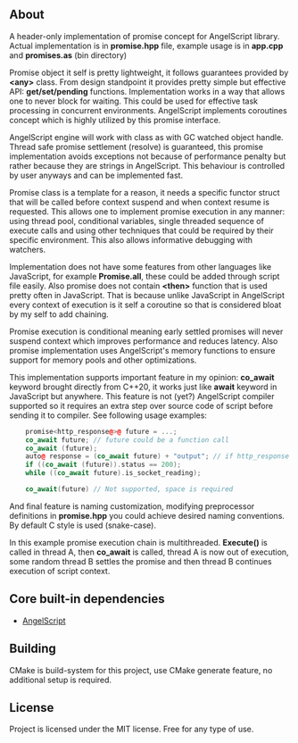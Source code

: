 ## About
A header-only implementation of promise concept for AngelScript library. Actual implementation is in __promise.hpp__ file, example usage is in __app.cpp__ and __promises.as__ (bin directory)

Promise object it self is pretty lightweight, it follows guarantees provided by **\<any\>** class.
From design standpoint it provides pretty simple but effective API: **get/set/pending** functions.
Implementation works in a way that allows one to never block for waiting. This could be used for
effective task processing in concurrent environments. AngelScript implements coroutines concept which
is highly utilized by this promise interface.

AngelScript engine will work with class as with GC watched object handle. Thread safe promise settlement (resolve)
is guaranteed, this promise implementation avoids exceptions not because of performance penalty but rather because
they are strings in AngelScript. This behaviour is controlled by user anyways and can be implemented fast.

Promise class is a template for a reason, it needs a specific functor struct that will be called before context suspend
and when context resume is requested. This allows one to implement promise execution in any manner: using thread pool, conditional variables, single threaded sequence of execute calls and using other techniques that could be required by their specific environment. This also allows informative debugging with watchers.

Implementation does not have some features from other languages like JavaScript, for example **Promise.all**, these could be added through script file easily. Also promise does not contain **\<then\>** function that is used pretty often in JavaScript. That is because unlike JavaScript in AngelScript every context of execution is it self a coroutine so that is considered bloat by my self to add chaining.

Promise execution is conditional meaning early settled promises will never suspend context which improves performance and reduces latency. Also promise implementation uses AngelScript's memory functions to ensure support for memory pools and other optimizations.

This implementation supports important feature in my opinion: __co_await__ keyword brought directly from C++20, it works just like __await__ keyword in JavaScript but anywhere. This feature is not (yet?) AngelScript compiler supported so it requires an extra step over source code of script before sending it to compiler. See following usage examples:
```cpp
    promise<http_response@>@ future = ...;
    co_await future; // future could be a function call
    co_await (future);
    auto@ response = (co_await future) + "output"; // if http_response has plus op
    if ((co_await (future)).status == 200);
    while ((co_await future).is_socket_reading);

    co_await(future) // Not supported, space is required
```

And final feature is naming customization, modifying preprocessor definitions in __promise.hpp__ you could achieve desired naming conventions. By default C style is used (snake-case). 

In this example promise execution chain is multithreaded. __Execute()__ is called in thread A, then __co_await__ is called, thread A is now out of execution, some random thread B settles the promise and then thread B continues execution of script context.

## Core built-in dependencies
* [AngelScript](https://sourceforge.net/projects/angelscript/)

## Building
CMake is build-system for this project, use CMake generate feature, no additional setup is required.

## License
Project is licensed under the MIT license. Free for any type of use.